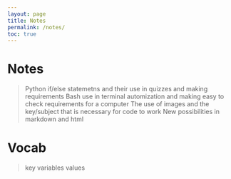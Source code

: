 ```yaml
---
layout: page
title: Notes
permalink: /notes/
toc: true
---
```


# Notes
> Python if/else statemetns and their use in quizzes and making requirements
> Bash use in terminal automization and making easy to check requirements for a computer
> The use of images and the key/subject that is necessary for code to work
> New possibilities in markdown and html
> 

# Vocab
> key
> variables
> values

